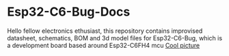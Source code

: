 # Esp32-C6-Bug-Docs
Hello fellow electronics ethusiast,
this repository contains improvised datasheet, schematics, BOM and 3d model files for Esp32-C6-Bug, which is a development board based around Esp32-C6FH4 mcu
[Cool picture](pics/sideviewprocessed.jpg)
